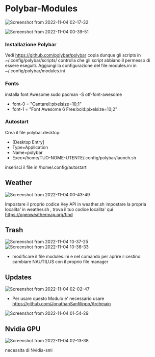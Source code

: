 # Polybar-Modules
![Screenshot from 2022-11-04 02-17-32](https://user-images.githubusercontent.com/117321045/199870904-a197a3e1-c517-4f1f-b3e3-8513a2792244.png)

![Screenshot from 2022-11-04 00-39-51](https://user-images.githubusercontent.com/117321045/199871010-499ff97d-3a0e-4104-9628-95f03239e892.png)

### Installazione Polybar
Vedi https://github.com/polybar/polybar copia dunque gli scripts in ~/.config/polybar/scripts/
controlla che gli script abbiano il permesso di essere eseguiti. 
Aggiungi la configurazione del file modules.ini in ~/.config/polybar/modules.ini


### Fonts

installa font Awesome sudo pacman -S  otf-font-awesome

- font-0 = "Cantarell:pixelsize=10;1"
- font-1 = "Font Awesome 6 Free:bold:pixelsize=10;2"


### Autostart

Crea il file polybar.desktop

- [Desktop Entry]
- Type=Application
- Name=polybar
- Exec=/home/TUO-NOME-UTENTE/.config/polybar/launch.sh

inserisci il file in /home/.config/autostart 


## Weather
![Screenshot from 2022-11-04 00-43-49](https://user-images.githubusercontent.com/117321045/199861210-97fe2431-09c4-48e8-a3a1-876139cc8e41.png)

Impostare il proprio codice Key API in weather.sh
impostare la propria localita' in weather.sh , trova il tuo codice localita' qui  https://openweathermap.org/find 

## Trash
![Screenshot from 2022-11-04 10-37-25](https://user-images.githubusercontent.com/117321045/199953012-b1131747-5f96-4fd8-89cc-29632334c2cd.png)
![Screenshot from 2022-11-04 10-36-33](https://user-images.githubusercontent.com/117321045/199952908-17b918a7-2cea-48de-a563-3a60381117de.png)
- modificare il file modules.ini e nel comando per aprire il cestino cambiare NAUTILUS con il proprio file manager

## Updates
![Screenshot from 2022-11-04 02-02-47](https://user-images.githubusercontent.com/117321045/199869272-46e38168-00f7-47d7-9eff-f64f223b7d90.png)
- Per usare questo Modulo e' necessario usare https://github.com/JonathanSanfilippo/Archmain

![Screenshot from 2022-11-04 01-54-29](https://user-images.githubusercontent.com/117321045/199868420-2de894df-845c-432d-846f-55ecf4b93461.png)

## Nvidia GPU
![Screenshot from 2022-11-04 02-13-38](https://user-images.githubusercontent.com/117321045/199870623-a026f375-7c38-47e6-8280-395e365111f4.png)

necessita di Nvidia-smi






